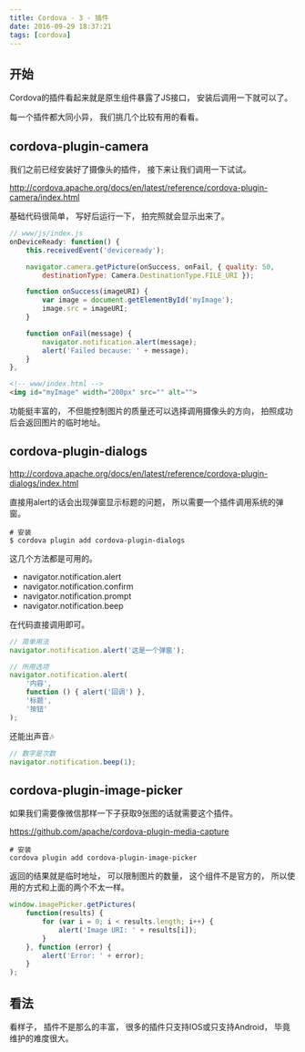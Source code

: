 ```yaml
---
title: Cordova - 3 - 插件
date: 2016-09-29 18:37:21
tags: [cordova]
---
```


## 开始
Cordova的插件看起来就是原生组件暴露了JS接口，
安装后调用一下就可以了。

每一个插件都大同小异，
我们挑几个比较有用的看看。

## cordova-plugin-camera

我们之前已经安装好了摄像头的插件，
接下来让我们调用一下试试。

http://cordova.apache.org/docs/en/latest/reference/cordova-plugin-camera/index.html

基础代码很简单，
写好后运行一下，
拍完照就会显示出来了。
```js
// www/js/index.js
onDeviceReady: function() {
    this.receivedEvent('deviceready');

    navigator.camera.getPicture(onSuccess, onFail, { quality: 50,
        destinationType: Camera.DestinationType.FILE_URI });

    function onSuccess(imageURI) {
        var image = document.getElementById('myImage');
        image.src = imageURI;
    }

    function onFail(message) {
        navigator.notification.alert(message);
        alert('Failed because: ' + message);
    }
},
```

```html
<!-- www/index.html -->
<img id="myImage" width="200px" src="" alt="">
```

功能挺丰富的，
不但能控制图片的质量还可以选择调用摄像头的方向，
拍照成功后会返回图片的临时地址。

## cordova-plugin-dialogs

http://cordova.apache.org/docs/en/latest/reference/cordova-plugin-dialogs/index.html

直接用alert的话会出现弹窗显示标题的问题，
所以需要一个插件调用系统的弹窗。

```shell
# 安装
$ cordova plugin add cordova-plugin-dialogs
```

这几个方法都是可用的。
 - navigator.notification.alert
 - navigator.notification.confirm
 - navigator.notification.prompt
 - navigator.notification.beep

在代码直接调用即可。

```js
// 简单用法
navigator.notification.alert('这是一个弹窗');

// 所用选项
navigator.notification.alert(
    '内容',
    function () { alert('回调') },
    '标题',
    '按钮'
);
```

还能出声音🎶

```js
// 数字是次数
navigator.notification.beep(1);
```

## cordova-plugin-image-picker

如果我们需要像微信那样一下子获取9张图的话就需要这个插件。

https://github.com/apache/cordova-plugin-media-capture

```shell
# 安装
cordova plugin add cordova-plugin-image-picker
```

返回的结果就是临时地址，
可以限制图片的数量，
这个组件不是官方的，
所以使用的方式和上面的两个不太一样。

```js
window.imagePicker.getPictures(
    function(results) {
        for (var i = 0; i < results.length; i++) {
            alert('Image URI: ' + results[i]);
        }
    }, function (error) {
        alert('Error: ' + error);
    }
);
```

## 看法
看样子，
插件不是那么的丰富，
很多的插件只支持IOS或只支持Android，
毕竟维护的难度很大。
